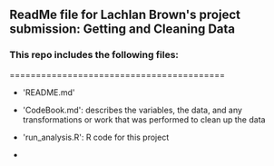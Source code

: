 ## ReadMe file for Lachlan Brown's project submission: Getting and Cleaning Data

### This repo includes the following files:
=========================================

- 'README.md'

- 'CodeBook.md': describes the variables, the data, and any transformations or work that was performed to clean up the data

- 'run_analysis.R': R code for this project
- 
